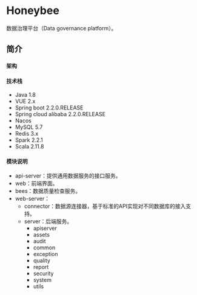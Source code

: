 # Honeybee

数据治理平台（Data governance platform）。

## 简介

#### 架构

#### 技术栈

- Java 1.8
- VUE 2.x
- Spring boot 2.2.0.RELEASE
- Spring cloud alibaba 2.2.0.RELEASE
- Nacos
- MySQL 5.7
- Redis 3.x
- Spark 2.2.1
- Scala 2.11.8

#### 模块说明

- api-server：提供通用数据服务的接口服务。
- web：前端界面。
- bees：数据质量检查服务。
- web-server：
  - connector：数据源连接器，基于标准的API实现对不同数据库的接入支持。
  - server：后端服务。
    - apiserver
    - assets
    - audit
    - common
    - exception
    - quality
    - report
    - security
    - system
    - utils
  